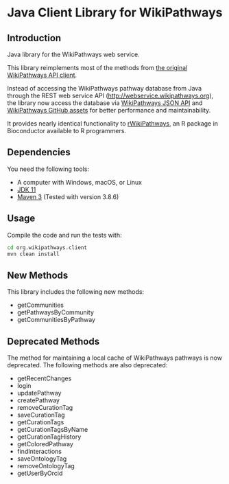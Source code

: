 # Java Client Library for WikiPathways

## Introduction
Java library for the WikiPathways web service.

This library reimplements most of the methods from [the original WikiPathways API client](https://github.com/wikipathways/wikipathways-api-client-java).

Instead of accessing the WikiPathways pathway database from Java through the REST web service API (http://webservice.wikipathways.org), the library now access the database via [WikiPathways JSON API](https://www.wikipathways.org/json/) and [WikiPathways GitHub assets](https://github.com/wikipathways/wikipathways-assets) for better performance and maintainability.

It provides nearly identical functionality to [rWikiPathways](https://github.com/wikipathways/rWikiPathways), an R package in Bioconductor available to R programmers.

## Dependencies
You need the following tools:

- A computer with Windows, macOS, or Linux
- [JDK 11](https://www.oracle.com/technetwork/java/javase/downloads/jdk11-downloads-5066655.html)
- [Maven 3](https://maven.apache.org/) (Tested with version 3.8.6)

## Usage
Compile the code and run the tests with:

```bash
cd org.wikipathways.client
mvn clean install
```

## New Methods
This library includes the following new methods:

- getCommunities
- getPathwaysByCommunity
- getCommunitiesByPathway

## Deprecated Methods
The method for maintaining a local cache of WikiPathways pathways is now deprecated. The following methods are also deprecated:

- getRecentChanges
- login
- updatePathway
- createPathway
- removeCurationTag
- saveCurationTag
- getCurationTags
- getCurationTagsByName
- getCurationTagHistory
- getColoredPathway
- findInteractions
- saveOntologyTag
- removeOntologyTag
- getUserByOrcid
